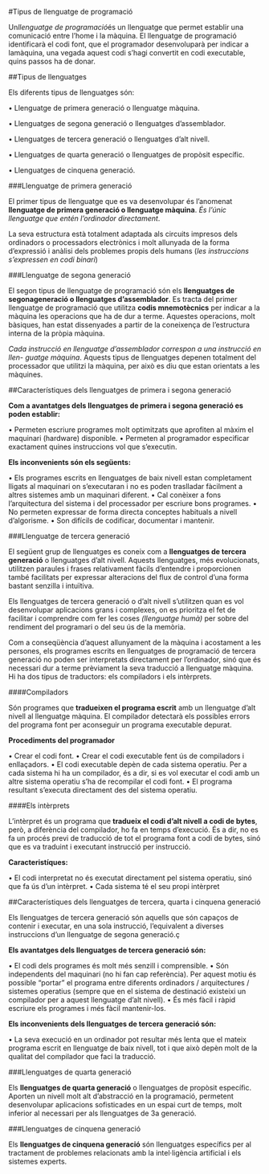 
#Tipus de llenguatge de programació

Un*llenguatge de programació*és un llenguatge que permet establir una
comunicació entre l’home i la màquina. El llenguatge de programació identificarà el codi font, 
que el programador desenvoluparà per indicar a lamàquina, una vegada aquest codi s’hagi convertit en codi executable, quins
passos ha de donar.

##Tipus de llenguatges

Els diferents tipus de llenguatges són:

• Llenguatge de primera generació o llenguatge màquina.

• Llenguatges de segona generació o llenguatges d’assemblador.

• Llenguatges de tercera generació o llenguatges d’alt nivell.

• Llenguatges de quarta generació o llenguatges de propòsit específic.

• Llenguatges de cinquena generació.

###Llenguatge de primera generació

El primer tipus de llenguatge que es va desenvolupar és l’anomenat
**llenguatge de primera generació o llenguatge màquina**. *És l’únic llenguatge que entén l’ordinador directament*.

La seva estructura està totalment adaptada als circuits impresos dels ordinadors
o processadors electrònics i molt allunyada de la forma d’expressió i anàlisi dels
problemes propis dels humans (*les instruccions s’expressen en codi binari*)

###Llenguatge de segona generació 

El segon tipus de llenguatge de programació són els
**llenguatges de segonageneració o llenguatges d’assemblador**. Es tracta del primer llenguatge de
programació que utilitza **codis mnemotècnics** per indicar a la màquina les
operacions que ha de dur a terme. Aquestes operacions, molt bàsiques, han
estat dissenyades a partir de la coneixença de l’estructura interna de la pròpia
màquina.


*Cada instrucció en llenguatge d’assemblador correspon a una instrucció en llen-
guatge màquina*. Aquests tipus de llenguatges depenen totalment del processador
que utilitzi la màquina, per això es diu que estan orientats a les màquines.

##Característiques dels llenguatges de primera i segona generació

**Com a avantatges dels llenguatges de primera i segona generació es poden establir:**

• Permeten escriure programes molt optimitzats que aprofiten al màxim el
maquinari (hardware) disponible.
• Permeten al programador especificar exactament quines instruccions vol
que s’executin.

**Els inconvenients són els següents:**

• Els programes escrits en llenguatges de baix nivell estan completament
lligats al maquinari on s’executaran i no es poden traslladar fàcilment a altres
sistemes amb un maquinari diferent.
• Cal conèixer a fons l’arquitectura del sistema i del processador per escriure
bons programes.
• No permeten expressar de forma directa conceptes habituals a nivell d’algorisme.
• Son difícils de codificar, documentar i mantenir.

###Llenguatge de tercera generació

El següent grup de llenguatges es coneix com a **llenguatges de
tercera generació** o llenguatges d’alt nivell. Aquests llenguatges, més
evolucionats, utilitzen paraules i frases relativament fàcils d’entendre i
proporcionen també facilitats per expressar alteracions del flux de control
d’una forma bastant senzilla i intuïtiva.

Els llenguatges de tercera generació o d’alt nivell s’utilitzen quan es vol desenvolupar
aplicacions grans i complexes, on es prioritza el fet de facilitar i comprendre
com fer les coses *(llenguatge humà)* per sobre del rendiment del programari o del
seu ús de la memòria.

Com a conseqüència d’aquest allunyament de la màquina i acostament a les persones,
els programes escrits en llenguatges de programació de tercera generació
no poden ser interpretats directament per l’ordinador, sinó que és necessari dur
a terme prèviament la seva traducció a llenguatge màquina. Hi ha dos tipus de
traductors: els compiladors i els intèrprets.

####Compiladors

Són programes que **tradueixen el programa escrit** amb un llenguatge d’alt nivell
al llenguatge màquina. El compilador detectarà els possibles errors del programa
font per aconseguir un programa executable depurat.

**Procediments del programador**

• Crear el codi font.
• Crear el codi executable fent ús de compiladors i enllaçadors.
• El codi executable depèn de cada sistema operatiu. Per a cada sistema hi
ha un compilador, és a dir, si es vol executar el codi amb un altre sistema
operatiu s’ha de recompilar el codi font.
• El programa resultant s’executa directament des del sistema operatiu.

####Els intèrprets

L’intèrpret és un programa que **tradueix el codi d’alt nivell a codi de bytes**, però, a
diferència del compilador, ho fa en temps d’execució. És a dir, no es fa un procés
previ de traducció de tot el programa font a codi de bytes, sinó que es va traduint
i executant instrucció per instrucció.

**Caracteristíques:**

• El codi interpretat no és executat directament pel sistema operatiu, sinó que
fa ús d’un intèrpret.
• Cada sistema té el seu propi intèrpret

##Característiques dels llenguatges de tercera, quarta i cinquena
generació

Els llenguatges de tercera generació són aquells que són capaços de contenir
i executar, en una sola instrucció, l’equivalent a diverses instruccions d’un
llenguatge de segona generació.ç

**Els avantatges dels llenguatges de tercera generació són:**

• El codi dels programes és molt més senzill i comprensible.
• Són independents del maquinari (no hi fan cap referència). Per aquest motiu
és possible “portar” el programa entre diferents ordinadors / arquitectures
/ sistemes operatius (sempre que en el sistema de destinació existeixi un
compilador per a aquest llenguatge d’alt nivell).
• És més fàcil i ràpid escriure els programes i més fàcil mantenir-los.

**Els inconvenients dels llenguatges de tercera generació són:**

• La seva execució en un ordinador pot resultar més lenta que el mateix
programa escrit en llenguatge de baix nivell, tot i que això depèn molt de la
qualitat del compilador que faci la traducció.

###Llenguatges de quarta generació

Els **llenguatges de quarta generació** o llenguatges de propòsit específic.
Aporten un nivell molt alt d’abstracció en la programació, permetent
desenvolupar aplicacions sofisticades en un espai curt de temps, molt inferior
al necessari per als llenguatges de 3a generació.

###Llenguatges de cinquena generació

Els **llenguatges de cinquena generació** són llenguatges específics per al
tractament de problemes relacionats amb la intel·ligència artificial i els
sistemes experts.
